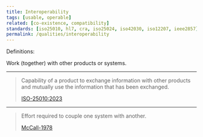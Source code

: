 ```yaml
---
title: Interoperability
tags: [usable, operable]
related: [co-existence, compatibility]
standards: [iso25010, hl7, cra, iso25024, iso42030, iso12207, ieee2857]
permalink: /qualities/interoperability
---
```




Definitions:

Work (together) with other products or systems.

<hr class="with-no-margin"/>

>Capability of a product to exchange information with other products and mutually use the information that has been exchanged.
> 
>[ISO-25010:2023](/references/#iso-25010-2023)

<hr>

> Effort required to couple one system with another.
> 
> [McCall-1978](/references/#mccall)
